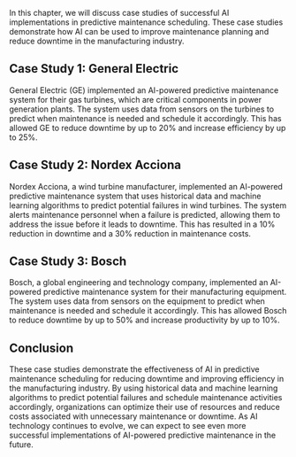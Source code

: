 

In this chapter, we will discuss case studies of successful AI implementations in predictive maintenance scheduling. These case studies demonstrate how AI can be used to improve maintenance planning and reduce downtime in the manufacturing industry.

Case Study 1: General Electric
------------------------------

General Electric (GE) implemented an AI-powered predictive maintenance system for their gas turbines, which are critical components in power generation plants. The system uses data from sensors on the turbines to predict when maintenance is needed and schedule it accordingly. This has allowed GE to reduce downtime by up to 20% and increase efficiency by up to 25%.

Case Study 2: Nordex Acciona
----------------------------

Nordex Acciona, a wind turbine manufacturer, implemented an AI-powered predictive maintenance system that uses historical data and machine learning algorithms to predict potential failures in wind turbines. The system alerts maintenance personnel when a failure is predicted, allowing them to address the issue before it leads to downtime. This has resulted in a 10% reduction in downtime and a 30% reduction in maintenance costs.

Case Study 3: Bosch
-------------------

Bosch, a global engineering and technology company, implemented an AI-powered predictive maintenance system for their manufacturing equipment. The system uses data from sensors on the equipment to predict when maintenance is needed and schedule it accordingly. This has allowed Bosch to reduce downtime by up to 50% and increase productivity by up to 10%.

Conclusion
----------

These case studies demonstrate the effectiveness of AI in predictive maintenance scheduling for reducing downtime and improving efficiency in the manufacturing industry. By using historical data and machine learning algorithms to predict potential failures and schedule maintenance activities accordingly, organizations can optimize their use of resources and reduce costs associated with unnecessary maintenance or downtime. As AI technology continues to evolve, we can expect to see even more successful implementations of AI-powered predictive maintenance in the future.
